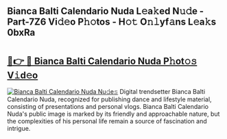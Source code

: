 ## Bianca Balti Calendario Nuda L𝚎a𝚔ed N𝚞𝚍e - Part-7Z6 Vi𝚍𝚎o P𝚑𝚘tos - H𝚘𝚝 O𝚗𝚕yf𝚊ns L𝚎a𝚔s 0bxRa

# <h2><a href="http://kf7yx1.oniu.top/?m=Bianca+Balti+Calendario+Nuda">🔗👉 🔴 Bianca Balti Calendario Nuda P𝚑ot𝚘𝚜 V𝚒d𝚎o</a></h2>

[![Bianca Balti Calendario Nuda Nu𝚍e𝚜](https://i.imgur.com/0qMVB7G.gif)](http://kf7yx1.oniu.top/?m=Bianca+Balti+Calendario+Nuda)
Digital trendsetter Bianca Balti Calendario Nuda, recognized for publishing dance and lifestyle material, consisting of presentations and personal vlogs. Bianca Balti Calendario Nuda's public image is marked by its friendly and approachable nature, but the complexities of his personal life remain a source of fascination and intrigue.  
